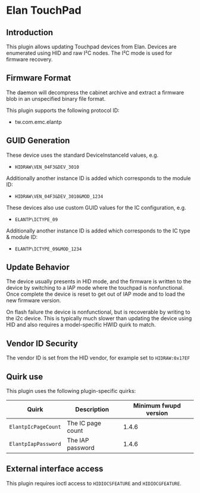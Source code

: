 Elan TouchPad
=============

Introduction
------------

This plugin allows updating Touchpad devices from Elan. Devices are enumerated
using HID and raw I²C nodes. The I²C mode is used for firmware recovery.

Firmware Format
---------------

The daemon will decompress the cabinet archive and extract a firmware blob in
an unspecified binary file format.

This plugin supports the following protocol ID:

 * tw.com.emc.elantp

GUID Generation
---------------

These device uses the standard DeviceInstanceId values, e.g.

 * `HIDRAW\VEN_04F3&DEV_3010`

Additionally another instance ID is added which corresponds to the module ID:

 * `HIDRAW\VEN_04F3&DEV_3010&MOD_1234`

These devices also use custom GUID values for the IC configuration, e.g.

 * `ELANTP\ICTYPE_09`

 Additionally another instance ID is added which corresponds to the IC type & module ID:

 * `ELANTP\ICTYPE_09&MOD_1234`

Update Behavior
---------------

The device usually presents in HID mode, and the firmware is written to the
device by switching to a IAP mode where the touchpad is nonfunctional.
Once complete the device is reset to get out of IAP mode and to load the new
firmware version.

On flash failure the device is nonfunctional, but is recoverable by writing
to the i2c device. This is typically much slower than updating the device
using HID and also requires a model-specific HWID quirk to match.

Vendor ID Security
------------------

The vendor ID is set from the HID vendor, for example set to `HIDRAW:0x17EF`

Quirk use
---------

This plugin uses the following plugin-specific quirks:

| Quirk                  | Description                               | Minimum fwupd version |
|------------------------|-------------------------------------------|-----------------------|
| `ElantpIcPageCount`    | The IC page count                         | 1.4.6                 |
| `ElantpIapPassword`    | The IAP password                          | 1.4.6                 |

External interface access
-------------------------
This plugin requires ioctl access to `HIDIOCSFEATURE` and `HIDIOCGFEATURE`.
